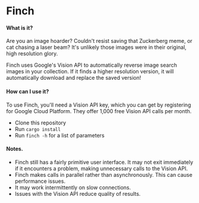 # Finch 

#### What is it?
Are you an image hoarder? Couldn't resist saving that Zuckerberg meme, or cat chasing a laser beam? It's unlikely those images were in their original, high resolution glory.

Finch uses Google's Vision API to automatically reverse image search images in your collection. If it finds a higher resolution version, it will automatically download and replace the saved version!

#### How can I use it?
To use Finch, you'll need a Vision API key, which you can get by registering for Google Cloud Platform. They offer 1,000 free Vision API calls per month.

- Clone this repository
- Run `cargo install`
- Run `finch -h` for a list of parameters

#### Notes.
- Finch still has a fairly primitive user interface. It may not exit immediately if it encounters a problem, making unnecessary calls to the Vision API. 
- Finch makes calls in parallel rather than asynchronously. This can cause performance issues.
- It may work intermittently on slow connections.
- Issues with the Vision API reduce quality of results.
